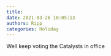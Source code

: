 ```yaml
---
title: 
date: 2021-03-26 10:05:13
authors: Ripp
categories: Holiday
---
```


 Well keep voting the Catalysts in office